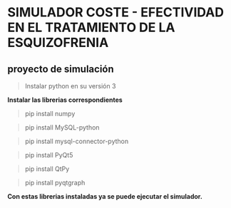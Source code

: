 
# SIMULADOR COSTE - EFECTIVIDAD EN EL TRATAMIENTO DE LA ESQUIZOFRENIA

## proyecto de simulación 

> Instalar python en su versión 3

**Instalar las librerias correspondientes**

> pip install numpy

> pip install MySQL-python

> pip install mysql-connector-python

> pip install PyQt5

> pip install QtPy

> pip install pyqtgraph


**Con estas librerias instaladas ya se puede ejecutar el simulador.**


